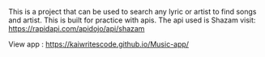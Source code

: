 This is a project that can be used to search any lyric or artist to find songs and artist. This is built for
practice with apis. The api used is Shazam visit: https://rapidapi.com/apidojo/api/shazam

View app : https://kaiwritescode.github.io/Music-app/
